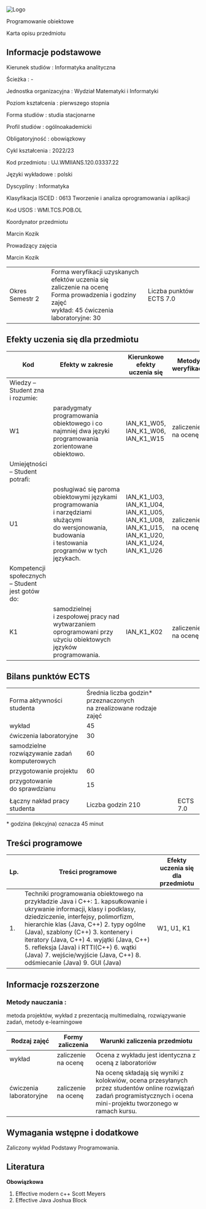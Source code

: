 ![Logo](/uploads/syllabus_logo/uj/banner/66701ffaad7b5.png)

Programowanie obiektowe

Karta opisu przedmiotu

## Informacje podstawowe

Kierunek studiów
:   Informatyka analityczna

Ścieżka
:   -

Jednostka organizacyjna
:   Wydział Matematyki i Informatyki

Poziom kształcenia
:   pierwszego stopnia

Forma studiów
:   studia stacjonarne

Profil studiów
:   ogólnoakademicki

Obligatoryjność
:   obowiązkowy

Cykl kształcenia
:   2022/23

Kod przedmiotu
:   UJ.WMIIANS.120.03337.22

Języki wykładowe
:   polski

Dyscypliny
:   Informatyka

Klasyfikacja ISCED
:   0613 Tworzenie i analiza oprogramowania i aplikacji

Kod USOS
:   WMI.TCS.POB.OL

Koordynator przedmiotu

Marcin Kozik

Prowadzący zajęcia

Marcin Kozik

|  |  |  |
| --- | --- | --- |
| Okres  Semestr 2 | Forma weryfikacji uzyskanych efektów uczenia się <br/> zaliczenie na ocenę <br/> Forma prowadzenia i godziny zajęć  <br/> wykład: 45   ćwiczenia laboratoryjne: 30 | Liczba punktów ECTS  7.0 |

## Efekty uczenia się dla przedmiotu

| Kod | Efekty w zakresie | Kierunkowe efekty uczenia się | Metody weryfikacji |
| --- | --- | --- | --- |
| Wiedzy – Student zna i rozumie: | | | |
| W1 | paradygmaty programowania obiektowego i co najmniej dwa języki programowania zorientowane obiektowo. | IAN\_K1\_W05,   IAN\_K1\_W06,   IAN\_K1\_W15 | zaliczenie na ocenę |
| Umiejętności – Student potrafi: | | | |
| U1 | posługiwać się paroma obiektowymi językami programowania i narzędziami służącymi do wersjonowania, budowania i testowania programów w tych językach. | IAN\_K1\_U03,   IAN\_K1\_U04,   IAN\_K1\_U05,   IAN\_K1\_U08,   IAN\_K1\_U15,   IAN\_K1\_U20,   IAN\_K1\_U24,   IAN\_K1\_U26 | zaliczenie na ocenę |
| Kompetencji społecznych – Student jest gotów do: | | | |
| K1 | samodzielnej i zespołowej pracy nad wytwarzaniem oprogramowani przy użyciu obiektowych języków programowania. | IAN\_K1\_K02 | zaliczenie na ocenę |

## Bilans punktów ECTS

|  |  |  |
| --- | --- | --- |
| Forma aktywności studenta | Średnia liczba godzin\* przeznaczonych na zrealizowane rodzaje zajęć | |
| wykład | 45 | |
| ćwiczenia laboratoryjne | 30 | |
| samodzielne rozwiązywanie zadań komputerowych | 60 | |
| przygotowanie projektu | 60 | |
| przygotowanie do sprawdzianu | 15 | |
|  | | |
| Łączny nakład pracy studenta | Liczba godzin  210 | ECTS  7.0 |

\* godzina (lekcyjna) oznacza 45 minut

## Treści programowe

| Lp. | Treści programowe | Efekty uczenia się dla przedmiotu |
| --- | --- | --- |
| 1. | Techniki programowania obiektowego na przykładzie Java i C++:    1. kapsułkowanie i ukrywanie informacji, klasy i podklasy, dziedziczenie, interfejsy, polimorfizm, hierarchie klas (Java, C++)  2. typy ogólne (Java), szablony (C++)  3. kontenery i iteratory (Java, C++)  4. wyjątki (Java, C++)  5. refleksja (Java) i RTTI(C++)  6. wątki (Java)  7. wejście/wyjście (Java, C++)  8. odśmiecanie (Java)  9. GUI (Java) | W1,   U1,   K1 |

## Informacje rozszerzone

### Metody nauczania :

metoda projektów, wykład z prezentacją multimedialną, rozwiązywanie zadań, metody e-learningowe

| Rodzaj zajęć | Formy zaliczenia | Warunki zaliczenia przedmiotu |
| --- | --- | --- |
| wykład | zaliczenie na ocenę | Ocena z wykładu jest identyczna z oceną z laboratoriów |
| ćwiczenia laboratoryjne | zaliczenie na ocenę | Na ocenę składają się wyniki z kolokwiów, ocena przesyłanych przez studentów online rozwiązań zadań programistycznych i ocena mini-projektu tworzonego w ramach kursu. |

## Wymagania wstępne i dodatkowe

Zaliczony wykład Podstawy Programowania.

## Literatura

**Obowiązkowa** 

1. Effective modern c++ Scott Meyers
2. Effective Java Joshua Block